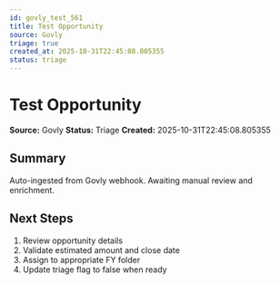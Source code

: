 ```yaml
---
id: govly_test_561
title: Test Opportunity
source: Govly
triage: true
created_at: 2025-10-31T22:45:08.805355
status: triage
---
```


# Test Opportunity

**Source:** Govly
**Status:** Triage
**Created:** 2025-10-31T22:45:08.805355

## Summary

Auto-ingested from Govly webhook. Awaiting manual review and enrichment.

## Next Steps

1. Review opportunity details
2. Validate estimated amount and close date
3. Assign to appropriate FY folder
4. Update triage flag to false when ready
